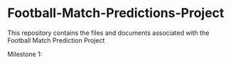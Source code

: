 # Football-Match-Predictions-Project
This repository contains the files and documents associated with the Football Match Prediction Project


Milestone 1:

